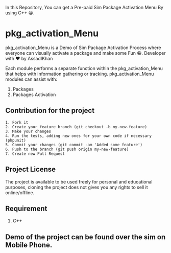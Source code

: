 In this Repository, You can get a Pre-paid Sim Package Activation Menu By using C++ 😀.


# pkg_activation_Menu

pkg_activation_Menu is a Demo of Sim Package Activation Process where everyone can visually activate a package and make some Fun 😀. Developer with ❤ by AssadIKhan

Each module performs a separate function within the pkg_activation_Menu that helps with information gathering or tracking. pkg_activation_Menu modules can assist with:
1. Packages
2. Packages Activation

## Contribution for the project


    1. Fork it
    2. Create your feature branch (git checkout -b my-new-feature)
    3. Make your changes
    4. Run the tests, adding new ones for your own code if necessary (phpunit)
    5. Commit your changes (git commit -am 'Added some feature')
    6. Push to the branch (git push origin my-new-feature)
    7. Create new Pull Request

## Project License

The project is available to be used freely for personal and educational purposes, cloning the project does not gives you any rights to sell it online/offline.

## Requirement

1. C++
  
## Demo of the project can be found over the sim on Mobile Phone.
